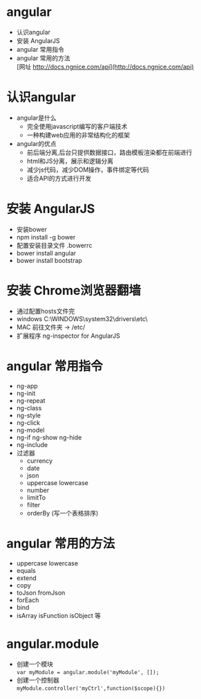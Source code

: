 # angular
  - 认识angular 
  - 安装 AngularJS    
  - angular 常用指令       
  - angular 常用的方法  
  [网址 http://docs.ngnice.com/api](http://docs.ngnice.com/api)   
# 认识angular
- angular是什么
  - 完全使用javascript编写的客户端技术
  - 一种构建web应用的非常结构化的框架 
- angular的优点
  - 前后端分离,后台只提供数据接口，路由模板渲染都在前端进行
  - html和JS分离，展示和逻辑分离
  - 减少js代码，减少DOM操作，事件绑定等代码 
  - 适合API的方式进行开发        
# 安装 AngularJS   
  - 安装bower 
  - npm install -g bower 
  - 配置安装目录文件 .bowerrc  
  - bower install angular    
  - bower install bootstrap       
# 安装 Chrome浏览器翻墙   
  - 通过配置hosts文件完 
  - windows   C:\WINDOWS\system32\drivers\etc\
  - MAC       前往文件夹 -> /etc/
  - 扩展程序 ng-inspector for AngularJS
# angular 常用指令
  - ng-app
  - ng-init
  - ng-repeat
  - ng-class
  - ng-style
  - ng-click
  - ng-model
  - ng-if ng-show ng-hide
  - ng-include
  - 过滤器
    - currency
    - date
    - json
    - uppercase lowercase
    - number
    - limitTo
    - filter
    - orderBy (写一个表格排序)
# angular 常用的方法
   - uppercase lowercase
   - equals
   - extend
   - copy
   - toJson fromJson
   - forEach
   - bind
   - isArray isFunction isObject 等
# angular.module
   - 创建一个模块  
   ```var myModule = angular.module('myModule', []);```
   - 创建一个控制器  
   ```myModule.controller('myCtrl',function($scope){})```

